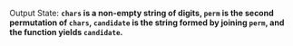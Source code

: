 Output State: **`chars` is a non-empty string of digits, `perm` is the second permutation of `chars`, `candidate` is the string formed by joining `perm`, and the function yields `candidate`.**